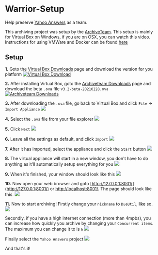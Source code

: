 # Warrior-Setup
Help preserve [Yahoo Answers](https://www.virtualbox.org/wiki/Downloads) as a team.

This archiving project was setup by the [ArchiveTeam](https://wiki.archiveteam.org/index.php/Main_Page).
This setup is mainly for Virtual Box on Windows, if you are on OSX, you can watch [this video](https://www.youtube.com/watch?v=_nzD-QpmePE).
Instructions for using VMWare and Docker can be found [here](https://wiki.archiveteam.org/index.php/ArchiveTeam_Warrior#Basic_usage)
## Setup


__1.__ Goto the [Virtual Box Downloads](https://www.virtualbox.org/wiki/Downloads) page and download the version for you platform
[![Virtual Box Download](./setup/1.png)](https://www.virtualbox.org/wiki/Downloads)


__2.__ After installing Virtual Box, goto the [Archiveteam Downloads](https://warriorhq.archiveteam.org/downloads/warrior3/) page and download the beta `.ova` file `v3.2-beta-20210228.ova`
[![Archiveteam Downloads](./setup/2.png)](https://warriorhq.archiveteam.org/downloads/warrior3/)


__3.__ After downloading the `.ova` file, go back to Virtual Box and click `File` -> `Import Appliance`
![](./setup/3.png)


__4.__ Select the `.ova` file from your file explorer
![](./setup/4.png)


__5.__ Click `Next`
![](./setup/5.png)


__6.__ Leave all the settings as default, and click `Import`
![](./setup/6.png)


__7.__ After it has imported, select the appliance and click the `Start` button
![](./setup/7.png)


__8.__ The virtual appliance will start in a new window, you don't have to do anything as it'll automatically setup everything for you
![](./setup/8.gif)

__9.__ When it's finished, your window should look like this
![](./setup/9.png)

__10.__ Now open your web browser and goto [http://127.0.0.1:8001/](http://127.0.0.1:8001/) or [http://localhost:8001/](http://localhost:8001/). The page should look like this.
![](./setup/10.png)

__11.__ Now to start archiving!
Firstly change your `nickname` to `DueUtil`, like so.
![](./setup/11.png)

Secondly, if you have a high internet connection (more than 4mpbs), you can increase how quickly you archive by changing your `Concurrent items`. The maximum you can change it to is `6`
![](./setup/12.png)

Finally select the `Yahoo Answers` project
![](./setup/13.png)


And that's it!
